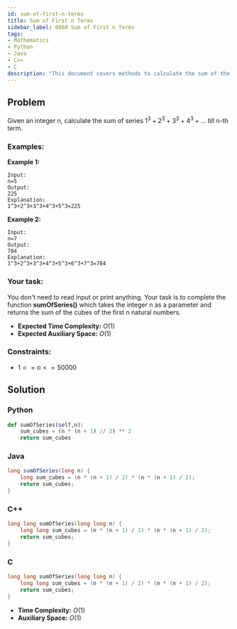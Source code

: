 ```yaml
---
id: sum-of-first-n-terms
title: Sum of First n Terms
sidebar_label: 0060 Sum of First n Terms
tags:
- Mathematics
- Python
- Java
- C++
- C
description: "This document covers methods to calculate the sum of the first n terms of a series in various programming languages."
---
```


## Problem

Given an integer n, calculate the sum of series $1^3 + 2^3 + 3^3 + 4^3 + …$ till n-th term.

### Examples:
**Example 1:**
```
Input:
n=5
Output:
225
Explanation:
1^3+2^3+3^3+4^3+5^3=225
```

**Example 2:**
```
Input:
n=7
Output:
784
Explanation:
1^3+2^3+3^3+4^3+5^3+6^3+7^3=784
```

### Your task:

You don't need to read input or print anything. Your task is to complete the function **sumOfSeries()** which takes the integer n as a parameter and returns the sum of the cubes of the first n natural numbers.

- **Expected Time Complexity:** $O(1)$
- **Expected Auxiliary Space:** $O(1)$

### Constraints:

- $1<=n<=50000$

## Solution
### Python
```python
def sumOfSeries(self,n):
    sum_cubes = (n * (n + 1) // 2) ** 2
    return sum_cubes
```

### Java
```java
long sumOfSeries(long n) {
    long sum_cubes = (n * (n + 1) / 2) * (n * (n + 1) / 2);
    return sum_cubes;
}
```

### C++
```cpp
long long sumOfSeries(long long n) {
    long long sum_cubes = (n * (n + 1) / 2) * (n * (n + 1) / 2);
    return sum_cubes;
}
```

### C
```c
long long sumOfSeries(long long n) {
    long long sum_cubes = (n * (n + 1) / 2) * (n * (n + 1) / 2);
    return sum_cubes;
}
```

- **Time Complexity:** $O(1)$
- **Auxiliary Space:** $O(1)$